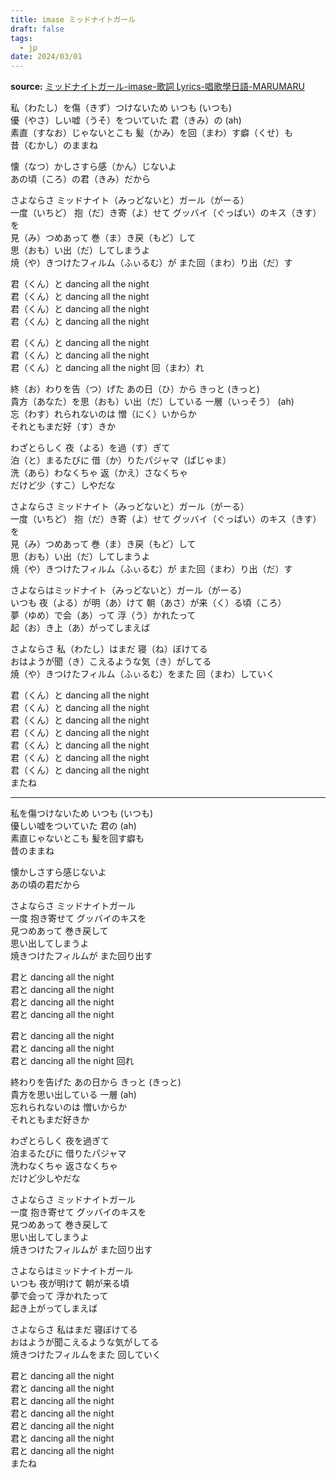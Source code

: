 ```yaml
---
title: imase ミッドナイトガール
draft: false
tags:
  - jp
date: 2024/03/01
---
```


**source:** [ミッドナイトガール-imase-歌詞 Lyrics-唱歌學日語-MARUMARU](https://www.jpmarumaru.com/tw/JPSongPlay-19850.html)

私（わたし）を傷（きず）つけないため いつも (いつも)  
優（やさ）しい嘘（うそ）をついていた 君（きみ）の (ah)  
素直（すなお）じゃないとこも 髪（かみ）を回（まわ）す癖（くせ）も  
昔（むかし）のままね  
  
懐（なつ）かしさすら感（かん）じないよ  
あの頃（ころ）の君（きみ）だから  
  
さよならさ ミッドナイト（みっどないと）ガール（がーる）  
一度（いちど） 抱（だ）き寄（よ）せて グッバイ（ぐっばい）のキス（きす）を  
見（み）つめあって 巻（ま）き戻（もど）して  
思（おも）い出（だ）してしまうよ  
焼（や）きつけたフィルム（ふぃるむ）が また回（まわ）り出（だ）す  
  
君（くん）と dancing all the night  
君（くん）と dancing all the night  
君（くん）と dancing all the night  
君（くん）と dancing all the night  
  
君（くん）と dancing all the night  
君（くん）と dancing all the night  
君（くん）と dancing all the night 回（まわ）れ  
  
終（お）わりを告（つ）げた あの日（ひ）から きっと (きっと)  
貴方（あなた）を思（おも）い出（だ）している 一層（いっそう） (ah)  
忘（わす）れられないのは 憎（にく）いからか  
それともまだ好（す）きか  

わざとらしく 夜（よる）を過（す）ぎて  
泊（と）まるたびに 借（か）りたパジャマ（ぱじゃま）  
洗（あら）わなくちゃ 返（かえ）さなくちゃ  
だけど少（すこ）しやだな  

さよならさ ミッドナイト（みっどないと）ガール（がーる）  
一度（いちど） 抱（だ）き寄（よ）せて グッバイ（ぐっばい）のキス（きす）を  
見（み）つめあって 巻（ま）き戻（もど）して  
思（おも）い出（だ）してしまうよ  
焼（や）きつけたフィルム（ふぃるむ）が また回（まわ）り出（だ）す  

さよならはミッドナイト（みっどないと）ガール（がーる）  
いつも 夜（よる）が明（あ）けて 朝（あさ）が来（く）る頃（ころ）  
夢（ゆめ）で会（あ）って 浮（う）かれたって  
起（お）き上（あ）がってしまえば  
  
さよならさ 私（わたし）はまだ 寝（ね）ぼけてる  
おはようが聞（き）こえるような気（き）がしてる  
焼（や）きつけたフィルム（ふぃるむ）をまた 回（まわ）していく  

君（くん）と dancing all the night  
君（くん）と dancing all the night  
君（くん）と dancing all the night  
君（くん）と dancing all the night  
君（くん）と dancing all the night  
君（くん）と dancing all the night  
君（くん）と dancing all the night  
またね  

---

私を傷つけないため いつも (いつも)  
優しい嘘をついていた 君の (ah)  
素直じゃないとこも 髪を回す癖も  
昔のままね

懐かしさすら感じないよ  
あの頃の君だから

さよならさ ミッドナイトガール  
一度 抱き寄せて グッバイのキスを  
見つめあって 巻き戻して  
思い出してしまうよ  
焼きつけたフィルムが また回り出す

君と dancing all the night  
君と dancing all the night  
君と dancing all the night  
君と dancing all the night

君と dancing all the night  
君と dancing all the night  
君と dancing all the night 回れ

終わりを告げた あの日から きっと (きっと)  
貴方を思い出している 一層 (ah)  
忘れられないのは 憎いからか  
それともまだ好きか

わざとらしく 夜を過ぎて  
泊まるたびに 借りたパジャマ  
洗わなくちゃ 返さなくちゃ  
だけど少しやだな

さよならさ ミッドナイトガール  
一度 抱き寄せて グッバイのキスを  
見つめあって 巻き戻して  
思い出してしまうよ  
焼きつけたフィルムが また回り出す

さよならはミッドナイトガール  
いつも 夜が明けて 朝が来る頃  
夢で会って 浮かれたって  
起き上がってしまえば

さよならさ 私はまだ 寝ぼけてる  
おはようが聞こえるような気がしてる  
焼きつけたフィルムをまた 回していく

君と dancing all the night  
君と dancing all the night  
君と dancing all the night  
君と dancing all the night  
君と dancing all the night  
君と dancing all the night  
君と dancing all the night  
またね

